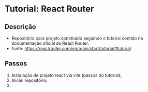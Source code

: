 # Tutorial: React Router

## Descrição

- Repositório para projeto construído seguindo o tutorial contido na documentação oficial do React Router.
- fonte: https://reactrouter.com/en/main/start/tutorial#tutorial

## Passos

1) Instalação de projeto react via vite (passos do tutorial);
2) Iniciei repositório;
3) 
